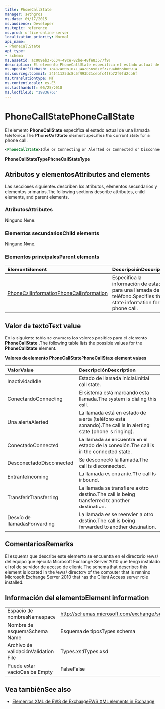 ```yaml
---
title: PhoneCallState
manager: sethgros
ms.date: 09/17/2015
ms.audience: Developer
ms.topic: reference
ms.prod: office-online-server
localization_priority: Normal
api_name:
- PhoneCallState
api_type:
- schema
ms.assetid: ac009eb3-6334-49ce-82be-48fe83577f9c
description: El elemento PhoneCallState especifica el estado actual de una llamada telefónica.
ms.openlocfilehash: 184a7400810711442e565d1ef37094bd63b00914
ms.sourcegitcommit: 34041125dc8c5f993b21cebfc4f8b72f0fd2cb6f
ms.translationtype: MT
ms.contentlocale: es-ES
ms.lasthandoff: 06/25/2018
ms.locfileid: "19836761"
---
```

# <a name="phonecallstate"></a><span data-ttu-id="37751-103">PhoneCallState</span><span class="sxs-lookup"><span data-stu-id="37751-103">PhoneCallState</span></span>

<span data-ttu-id="37751-104">El elemento **PhoneCallState** especifica el estado actual de una llamada telefónica.</span><span class="sxs-lookup"><span data-stu-id="37751-104">The **PhoneCallState** element specifies the current state for a phone call.</span></span> 
  
```xml
<PhoneCallState>Idle or Connecting or Alerted or Connected or Disconnected or Incoming or Transferring or Forwarding</PhoneCallState>
```

 <span data-ttu-id="37751-105">**PhoneCallStateType**</span><span class="sxs-lookup"><span data-stu-id="37751-105">**PhoneCallStateType**</span></span>
## <a name="attributes-and-elements"></a><span data-ttu-id="37751-106">Atributos y elementos</span><span class="sxs-lookup"><span data-stu-id="37751-106">Attributes and elements</span></span>

<span data-ttu-id="37751-107">Las secciones siguientes describen los atributos, elementos secundarios y elementos primarios.</span><span class="sxs-lookup"><span data-stu-id="37751-107">The following sections describe attributes, child elements, and parent elements.</span></span>
  
### <a name="attributes"></a><span data-ttu-id="37751-108">Atributos</span><span class="sxs-lookup"><span data-stu-id="37751-108">Attributes</span></span>

<span data-ttu-id="37751-109">Ninguno.</span><span class="sxs-lookup"><span data-stu-id="37751-109">None.</span></span>
  
### <a name="child-elements"></a><span data-ttu-id="37751-110">Elementos secundarios</span><span class="sxs-lookup"><span data-stu-id="37751-110">Child elements</span></span>

<span data-ttu-id="37751-111">Ninguno.</span><span class="sxs-lookup"><span data-stu-id="37751-111">None.</span></span>
  
### <a name="parent-elements"></a><span data-ttu-id="37751-112">Elementos principales</span><span class="sxs-lookup"><span data-stu-id="37751-112">Parent elements</span></span>

|<span data-ttu-id="37751-113">**Element**</span><span class="sxs-lookup"><span data-stu-id="37751-113">**Element**</span></span>|<span data-ttu-id="37751-114">**Descripción**</span><span class="sxs-lookup"><span data-stu-id="37751-114">**Description**</span></span>|
|:-----|:-----|
|[<span data-ttu-id="37751-115">PhoneCallInformation</span><span class="sxs-lookup"><span data-stu-id="37751-115">PhoneCallInformation</span></span>](phonecallinformation.md) <br/> |<span data-ttu-id="37751-116">Especifica la información de estado para una llamada de teléfono.</span><span class="sxs-lookup"><span data-stu-id="37751-116">Specifies the state information for a phone call.</span></span>  <br/> |
   
## <a name="text-value"></a><span data-ttu-id="37751-117">Valor de texto</span><span class="sxs-lookup"><span data-stu-id="37751-117">Text value</span></span>

<span data-ttu-id="37751-118">En la siguiente tabla se enumera los valores posibles para el elemento **PhoneCallState** .</span><span class="sxs-lookup"><span data-stu-id="37751-118">The following table lists the possible values for the **PhoneCallState** element.</span></span> 
  
<span data-ttu-id="37751-119">**Valores de elemento PhoneCallState**</span><span class="sxs-lookup"><span data-stu-id="37751-119">**PhoneCallState element values**</span></span>

|<span data-ttu-id="37751-120">**Valor**</span><span class="sxs-lookup"><span data-stu-id="37751-120">**Value**</span></span>|<span data-ttu-id="37751-121">**Descripción**</span><span class="sxs-lookup"><span data-stu-id="37751-121">**Description**</span></span>|
|:-----|:-----|
|<span data-ttu-id="37751-122">Inactividad</span><span class="sxs-lookup"><span data-stu-id="37751-122">Idle</span></span>  <br/> |<span data-ttu-id="37751-123">Estado de llamada inicial.</span><span class="sxs-lookup"><span data-stu-id="37751-123">Initial call state.</span></span>  <br/> |
|<span data-ttu-id="37751-124">Conectando</span><span class="sxs-lookup"><span data-stu-id="37751-124">Connecting</span></span>  <br/> |<span data-ttu-id="37751-125">El sistema está marcando esta llamada.</span><span class="sxs-lookup"><span data-stu-id="37751-125">The system is dialing this call.</span></span>  <br/> |
|<span data-ttu-id="37751-126">Una alerta</span><span class="sxs-lookup"><span data-stu-id="37751-126">Alerted</span></span>  <br/> |<span data-ttu-id="37751-127">La llamada está en estado de alerta (teléfono está sonando).</span><span class="sxs-lookup"><span data-stu-id="37751-127">The call is in alerting state (phone is ringing).</span></span>  <br/> |
|<span data-ttu-id="37751-128">Conectado</span><span class="sxs-lookup"><span data-stu-id="37751-128">Connected</span></span>  <br/> |<span data-ttu-id="37751-129">La llamada se encuentra en el estado de la conexión.</span><span class="sxs-lookup"><span data-stu-id="37751-129">The call is in the connected state.</span></span>  <br/> |
|<span data-ttu-id="37751-130">Desconectado</span><span class="sxs-lookup"><span data-stu-id="37751-130">Disconnected</span></span>  <br/> |<span data-ttu-id="37751-131">Se desconectó la llamada.</span><span class="sxs-lookup"><span data-stu-id="37751-131">The call is disconnected.</span></span>  <br/> |
|<span data-ttu-id="37751-132">Entrante</span><span class="sxs-lookup"><span data-stu-id="37751-132">Incoming</span></span>  <br/> |<span data-ttu-id="37751-133">La llamada es entrante.</span><span class="sxs-lookup"><span data-stu-id="37751-133">The call is inbound.</span></span>  <br/> |
|<span data-ttu-id="37751-134">Transferir</span><span class="sxs-lookup"><span data-stu-id="37751-134">Transferring</span></span>  <br/> |<span data-ttu-id="37751-135">La llamada se transfiere a otro destino.</span><span class="sxs-lookup"><span data-stu-id="37751-135">The call is being transferred to another destination.</span></span>  <br/> |
|<span data-ttu-id="37751-136">Desvío de llamadas</span><span class="sxs-lookup"><span data-stu-id="37751-136">Forwarding</span></span>  <br/> |<span data-ttu-id="37751-137">La llamada es se reenvíen a otro destino.</span><span class="sxs-lookup"><span data-stu-id="37751-137">The call is being forwarded to another destination.</span></span>  <br/> |
   
## <a name="remarks"></a><span data-ttu-id="37751-138">Comentarios</span><span class="sxs-lookup"><span data-stu-id="37751-138">Remarks</span></span>

<span data-ttu-id="37751-139">El esquema que describe este elemento se encuentra en el directorio /ews/ del equipo que ejecuta Microsoft Exchange Server 2010 que tenga instalado el rol de servidor de acceso de cliente.</span><span class="sxs-lookup"><span data-stu-id="37751-139">The schema that describes this element is located in the /ews/ directory of the computer that is running Microsoft Exchange Server 2010 that has the Client Access server role installed.</span></span>
  
## <a name="element-information"></a><span data-ttu-id="37751-140">Información del elemento</span><span class="sxs-lookup"><span data-stu-id="37751-140">Element information</span></span>

|||
|:-----|:-----|
|<span data-ttu-id="37751-141">Espacio de nombres</span><span class="sxs-lookup"><span data-stu-id="37751-141">Namespace</span></span>  <br/> |http://schemas.microsoft.com/exchange/services/2006/types  <br/> |
|<span data-ttu-id="37751-142">Nombre de esquema</span><span class="sxs-lookup"><span data-stu-id="37751-142">Schema Name</span></span>  <br/> |<span data-ttu-id="37751-143">Esquema de tipos</span><span class="sxs-lookup"><span data-stu-id="37751-143">Types schema</span></span>  <br/> |
|<span data-ttu-id="37751-144">Archivo de validación</span><span class="sxs-lookup"><span data-stu-id="37751-144">Validation File</span></span>  <br/> |<span data-ttu-id="37751-145">Types.xsd</span><span class="sxs-lookup"><span data-stu-id="37751-145">Types.xsd</span></span>  <br/> |
|<span data-ttu-id="37751-146">Puede estar vacío</span><span class="sxs-lookup"><span data-stu-id="37751-146">Can be Empty</span></span>  <br/> |<span data-ttu-id="37751-147">False</span><span class="sxs-lookup"><span data-stu-id="37751-147">False</span></span>  <br/> |
   
## <a name="see-also"></a><span data-ttu-id="37751-148">Vea también</span><span class="sxs-lookup"><span data-stu-id="37751-148">See also</span></span>



- [<span data-ttu-id="37751-149">Elementos XML de EWS de Exchange</span><span class="sxs-lookup"><span data-stu-id="37751-149">EWS XML elements in Exchange</span></span>](ews-xml-elements-in-exchange.md)

